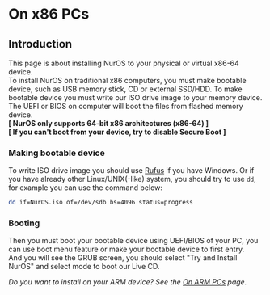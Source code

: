 # On x86 PCs
## Introduction
This page is about installing NurOS to your physical or virtual x86-64 device.  
To install NurOS on traditional x86 computers, you must make bootable device, such as USB memory stick, CD or external SSD/HDD. To make bootable device you must write our ISO drive image to your memory device. The UEFI or BIOS on computer will boot the files from flashed memory device.  
**[ NurOS only supports 64-bit x86 architectures (x86-64) ]**  
**[ If you can't boot from your device, try to disable Secure Boot ]**
### Making bootable device
To write ISO drive image you should use [Rufus](https://rufus.ie/) if you have Windows. Or if you have already other Linux/UNIX(-like) system, you should try 
to use `dd`, for example you can use the command below:  
```sh
dd if=NurOS.iso of=/dev/sdb bs=4096 status=progress
```
### Booting
Then you must boot your bootable device using UEFI/BIOS of your PC, you can use boot menu feature or make your bootable device to first entry.  
And you will see the GRUB screen, you should select "Try and Install NurOS" and select mode to boot our Live CD.  
  
*Do you want to install on your ARM device? See the [On ARM PCs](./portingtoarm.md) page.*
